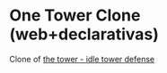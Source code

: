 # One Tower Clone (web+declarativas)

Clone of [the tower - idle tower defense](https://play.google.com/store/apps/details?id=com.TechTreeGames.TheTower&hl=en_CA)
